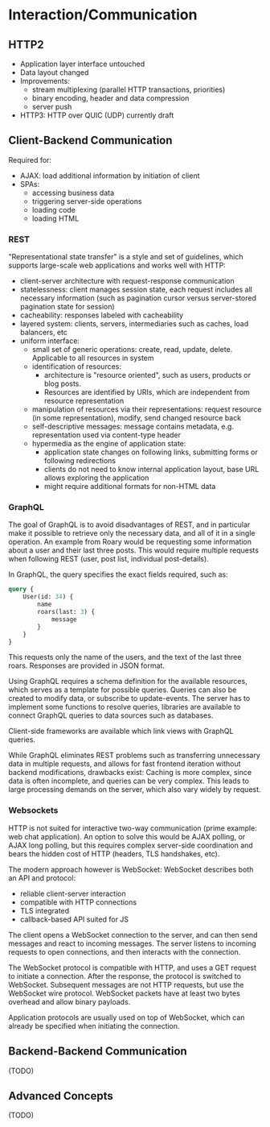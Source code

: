 # Interaction/Communication

## HTTP2
* Application layer interface untouched
* Data layout changed
* Improvements:
  * stream multiplexing (parallel HTTP transactions, priorities)
  * binary encoding, header and data compression
  * server push
* HTTP3: HTTP over QUIC (UDP) currently draft

## Client-Backend Communication
Required for:

* AJAX: load additional information by initiation of client
* SPAs:
  * accessing business data
  * triggering server-side operations
  * loading code
  * loading HTML

### REST
"Representational state transfer" is a style and set of guidelines, which supports large-scale web applications
and works well with HTTP:

* client-server architecture with request-response communication
* statelessness: client manages session state, each request includes all necessary information (such as pagination cursor versus server-stored pagination state for session)
* cacheability: responses labeled with cacheability
* layered system: clients, servers, intermediaries such as caches, load balancers, etc
* uniform interface:
  * small set of generic operations: create, read, update, delete. Applicable to all resources in system
  * identification of resources:
    * architecture is "resource oriented", such as users, products or blog posts.
    * Resources are identified by URIs, which are independent from resource representation
  * manipulation of resources via their representations: request resource (in some representation), modify, send changed resource back
  * self-descriptive messages: message contains metadata, e.g. representation used via content-type header
  * hypermedia as the engine of application state:
    * application state changes on following links, submitting forms or following redirections
    * clients do not need to know internal application layout, base URL allows exploring the application
    * might require additional formats for non-HTML data

### GraphQL
The goal of GraphQL is to avoid disadvantages of REST, and in particular make it possible to retrieve only the necessary data, and all of it in a single operation.
An example from Roary would be requesting some information about a user and their last three posts.
This would require multiple requests when following REST (user, post list, individual post-details).

In GraphQL, the query specifies the exact fields required, such as:
```graphql
query {
    User(id: 34) {
        name
        roars(last: 3) {
            message
        }
    }
}
```
This requests only the name of the users, and the text of the last three roars.
Responses are provided in JSON format.

Using GraphQL requires a schema definition for the available resources, which serves as a template for possible queries.
Queries can also be created to modify data, or subscribe to update-events.
The server has to implement some functions to resolve queries, libraries are available to connect GraphQL queries to data sources such as databases.

Client-side frameworks are available which link views with GraphQL queries.

While GraphQL eliminates REST problems such as transferring unnecessary data in multiple requests, and allows for fast frontend iteration without backend modifications,
drawbacks exist:
Caching is more complex, since data is often incomplete, and queries can be very complex.
This leads to large processing demands on the server, which also vary widely by request.

### Websockets
HTTP is not suited for interactive two-way communication (prime example: web chat application).
An option to solve this would be AJAX polling, or AJAX long polling, but this requires complex server-side coordination
and bears the hidden cost of HTTP (headers, TLS handshakes, etc).

The modern approach however is WebSocket:
WebSocket describes both an API and protocol:
* reliable client-server interaction
* compatible with HTTP connections
* TLS integrated
* callback-based API suited for JS

The client opens a WebSocket connection to the server, and can then send messages and react to incoming messages.
The server listens to incoming requests to open connections, and then interacts with the connection.

The WebSocket protocol is compatible with HTTP, and uses a GET request to initiate a connection.
After the response, the protocol is switched to WebSocket.
Subsequent messages are not HTTP requests, but use the WebSocket wire protocol.
WebSocket packets have at least two bytes overhead and allow binary payloads.

Application protocols are usually used on top of WebSocket, which can already be specified when initiating the connection.

## Backend-Backend Communication

(TODO)

## Advanced Concepts

(TODO)
